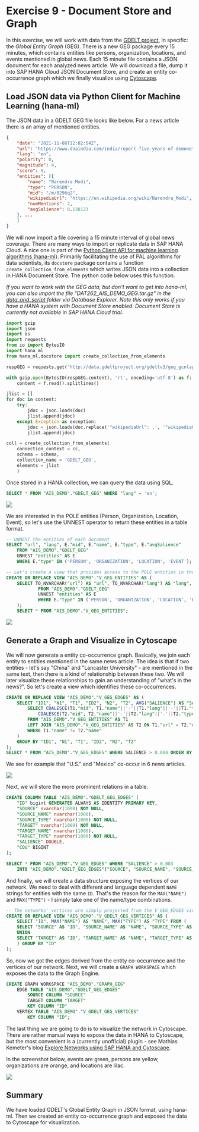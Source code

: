 # Exercise 9 - Document Store and Graph

In this exercise, we will work with data from the [GDELT project](https://www.gdeltproject.org/), in specific: the *Global Entity Graph* (GEG). There is a new GEG package every 15 minutes, which contains entities like persons, organization, locations, and events mentioned in global news. Each 15 minute file contains a JSON document for each analyzed news article. We will download a file, dump it into SAP HANA Cloud JSON Document Store, and create an entity co-occurrence graph which we finally visualize using [Cytoscape](https://cytoscape.org/).

## Load JSON data via Python Client for Machine Learning (hana-ml)<a name="subex1"></a>

The JSON data in a GDELT GEG file looks like below. For a news article there is an array of mentioned entities.
````json
{
	"date": "2021-11-08T12:02:54Z",
	"url": "https://www.dnaindia.com/india/report-five-years-of-demonetization-how-it-has-helped-digitalising-india-pm-modi-upi-google-play-online-payments-news-2918794",
	"lang": "en",
	"polarity": 0,
	"magnitude": 4,
	"score": 0,
	"entities": [{
		"name": "Narendra Modi",
		"type": "PERSON",
		"mid": "/m/0296q2",
		"wikipediaUrl": "https://en.wikipedia.org/wiki/Narendra_Modi",
		"numMentions": 2,
		"avgSalience": 0.138123
	}, ...
	]
}
````

We will now import a file covering a 15 minute interval of global news coverage. There are many ways to import or replicate data in SAP HANA Cloud. A nice one is part of the [Python Client API for machine learning algorithms (hana-ml)](https://help.sap.com/doc/1d0ebfe5e8dd44d09606814d83308d4b/2.0.05/en-US/html/index.html). Primarily facilitating the use of PAL algorithms for data scientists, its `docstore` package contains a function `create_collection_from_elements` which writes JSON data into a collection in HANA Document Store. The python code below uses this function.

*If you want to work with the GEG data, but don't want to get into hana-ml, you can also import the file "DAT262_AIS_DEMO_GEG.tar.gz" in the [data_and_script](../data_and_script/) folder via Database Explorer. Note this only works if you have a HANA system with Document Store enabled. Document Store is currently not available in SAP HANA Cloud trial.*

````Python
import gzip
import json
import os
import requests
from io import BytesIO
import hana_ml
from hana_ml.docstore import create_collection_from_elements

respGEG = requests.get('http://data.gdeltproject.org/gdeltv3/geg_gcnlapi/20211108120300.geg-gcnlapi.json.gz')

with gzip.open(BytesIO(respGEG.content), 'rt', encoding='utf-8') as f:
    content = f.read().splitlines()

jlist = []
for doc in content:
    try:
        jdoc = json.loads(doc)
        jlist.append(jdoc)
    except Exception as exception:
        jdoc = json.loads(doc.replace('"wikipediaUrl": ,', '"wikipediaUrl": "dummy",'))
        jlist.append(jdoc)

coll = create_collection_from_elements(
    connection_context = cc,
    schema = schema,
    collection_name = 'GDELT_GEG',
    elements = jlist
    )
````

Once stored in a HANA collection, we can query the data using SQL.

````SQL
SELECT * FROM "AIS_DEMO"."GDELT_GEG" WHERE "lang" = 'en';
````

![](images/collection.png)

We are interested in the POLE entities (Person, Organization, Location, Event), so let's use the UNNEST operator to return these entities in a table format.

````SQL
-- UNNEST the entities of each document
SELECT "url", "lang", E."mid", E."name", E."type", E."avgSalience"
	FROM "AIS_DEMO"."GDELT_GEG"
	UNNEST "entities" AS E
	WHERE E."type" IN ('PERSON', 'ORGANIZATION', 'LOCATION', 'EVENT');

-- Let's create a view that provides access to the POLE entities in the documents
CREATE OR REPLACE VIEW "AIS_DEMO"."V_GEG_ENTITIES" AS (
	SELECT TO_NVARCHAR("url") AS "url", TO_NVARCHAR("lang") AS "lang", TO_NVARCHAR(E."mid") AS "mid", TO_NVARCHAR(E."name") AS "name", TO_NVARCHAR(E."type") AS "type", TO_DOUBLE(E."avgSalience") AS "avgSalience"
			FROM "AIS_DEMO"."GDELT_GEG"
			UNNEST "entities" AS E
			WHERE E."type" IN ('PERSON', 'ORGANIZATION', 'LOCATION', 'EVENT')
	);
	SELECT * FROM "AIS_DEMO"."V_GEG_ENTITIES";
````

![](images/entities.png)

## Generate a Graph and Visualize in Cytoscape<a name="subex2"></a>

We will now generate a entity co-occurrence graph. Basically, we join each entity to entities mentioned in the same news article. The idea is that if two entities - let's say "China" and "Lancaster University" - are mentioned in the same text, then there is a kind of relationship between these two. We will later visualize these relationships to gain an understanding of "what's in the news?". So let's create a view which identifies these co-occurrences.

````SQL
CREATE OR REPLACE VIEW "AIS_DEMO"."V_GEG_EDGES" AS (
	SELECT "ID1", "N1", "T1", "ID2", "N2", "T2", AVG("SALIENCE") AS "SALIENCE", COUNT(*) AS COU FROM (
		SELECT COALESCE(T1."mid", T1."name"||'-'||T1."lang"||'-'||T1."type") AS "ID1", T1."name" AS "N1", T1."type" AS "T1",
			COALESCE(T2."mid", T2."name"||'-'||T2."lang"||'-'||T2."type") AS "ID2", T2."name" AS "N2", T2."type" AS "T2", (T1."avgSalience"*T2."avgSalience") AS SALIENCE
		FROM "AIS_DEMO"."V_GEG_ENTITIES" AS T1
		LEFT JOIN "AIS_DEMO"."V_GEG_ENTITIES" AS T2 ON T1."url" = T2."url"
		WHERE T1."name" != T2."name"
	)
	GROUP BY "ID1", "N1", "T1", "ID2", "N2", "T2"
);
SELECT * FROM "AIS_DEMO"."V_GEG_EDGES" WHERE SALIENCE > 0.004 ORDER BY COU DESC;
````

We see for example that "U.S." and "Mexico" co-occur in 6 news articles.

![](images/co-oc.png)

Next, we will store the more prominent relations in a table.

````SQL
CREATE COLUMN TABLE "AIS_DEMO"."GDELT_GEG_EDGES" (
	"ID" bigint GENERATED ALWAYS AS IDENTITY PRIMARY KEY,
	"SOURCE" nvarchar(1000) NOT NULL,
	"SOURCE_NAME" nvarchar(1000),
	"SOURCE_TYPE" nvarchar(1000) NOT NULL,
	"TARGET" nvarchar(1000) NOT NULL,
	"TARGET_NAME" nvarchar(1000),
	"TARGET_TYPE" nvarchar(1000) NOT NULL,
	"SALIENCE" DOUBLE,
	"COU" BIGINT
);

SELECT * FROM "AIS_DEMO"."V_GEG_EDGES" WHERE "SALIENCE" > 0.003
	INTO "AIS_DEMO"."GDELT_GEG_EDGES"("SOURCE", "SOURCE_NAME", "SOURCE_TYPE", "TARGET", "TARGET_NAME", "TARGET_TYPE", "SALIENCE", "COU");
````

And finally, we will create a data structure exposing the vertices of our network. We need to deal with different and language dependent `NAME` strings for entities with the same `ID`. That's the reason for the `MAX("NAME")` and `MAX("TYPE")` - I simply take one of the name/type combinations.

````SQL
-- The networks' vertices are simply projected from the V_GEG_EDGES view
CREATE OR REPLACE VIEW "AIS_DEMO"."V_GDELT_GEG_VERTICES" AS (
	SELECT "ID", MAX("NAME") AS "NAME", MAX("TYPE") AS "TYPE" FROM (
	SELECT "SOURCE" AS "ID", "SOURCE_NAME" AS "NAME", "SOURCE_TYPE" AS "TYPE" FROM "AIS_DEMO"."GDELT_GEG_EDGES"
	UNION
	SELECT "TARGET" AS "ID", "TARGET_NAME" AS "NAME", "TARGET_TYPE" AS "TYPE" FROM "AIS_DEMO"."GDELT_GEG_EDGES"
	) GROUP BY "ID"
);
````

So, now we got the edges derived from the entity co-occurrence and the vertices of our network. Next, we will create a `GRAPH WORKSPACE` which exposes the data to the Graph Engine.

````SQL
CREATE GRAPH WORKSPACE "AIS_DEMO"."GRAPH_GEG"
	EDGE TABLE "AIS_DEMO"."GDELT_GEG_EDGES"
		SOURCE COLUMN "SOURCE"
		TARGET COLUMN "TARGET"
		KEY COLUMN "ID"
	VERTEX TABLE "AIS_DEMO"."V_GDELT_GEG_VERTICES"
		KEY COLUMN "ID";
````

The last thing we are going to do is to visualize the network in Cytoscape. There are rather manual ways to expose the data in HANA to Cytoscape, but the most convenient is a (currently unofficial) plugin - see Mathias Kemeter's blog [Explore Networks using SAP HANA and Cytoscape](https://blogs.sap.com/2021/09/22/explore-networks-using-sap-hana-and-cytoscape/).

In the screenshot below, events are green, persons are yellow, organizations are orange, and locations are lilac.

![](images/cytoscape.png)

## Summary

We have loaded GDELT's Global Entity Graph in JSON format, using hana-ml. Then we created an entity co-occurrence graph and exposed the data to Cytoscape for visualization.

